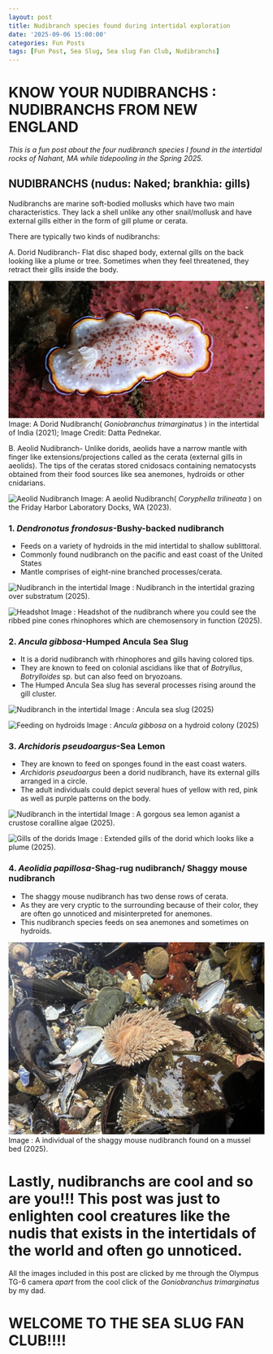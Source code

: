 ```yaml
---
layout: post
title: Nudibranch species found during intertidal exploration
date: '2025-09-06 15:00:00'
categories: Fun Posts
tags: [Fun Post, Sea Slug, Sea slug Fan Club, Nudibranchs]
---
```

# KNOW YOUR NUDIBRANCHS : NUDIBRANCHS FROM NEW ENGLAND 

*This is a fun post about the four nudibranch species I found in the intertidal rocks of Nahant, MA while tidepooling in the Spring 2025.*

## **NUDIBRANCHS (nudus: Naked; brankhia: gills)**
Nudibranchs are marine soft-bodied mollusks which have two main characteristics. They lack a shell unlike any other snail/mollusk and have external gills either in the form of gill plume or cerata.

There are typically two kinds of nudibranchs:

A. Dorid Nudibranch- Flat disc shaped body, external gills on the back looking like a plume or tree. Sometimes when they feel threatened, they retract their gills inside the body. 

![Dorid Nudibranch](https://github.com/Pooja-P-25/Pednekar_Putnam_Lab_Notebook/blob/6f04e44f109a62b7bc9220a402e29936e5f39e01/images/8.jpg?raw=true)
Image: A Dorid Nudibranch( _Goniobranchus trimarginatus_ ) in the intertidal of India (2021); Image Credit: Datta Pednekar.


B. Aeolid Nudibranch- Unlike dorids, aeolids have a narrow mantle with finger like extensions/projections called as the cerata (external gills in aeolids). The tips of the ceratas stored cnidosacs containing nematocysts obtained from their food sources like sea anemones, hydroids or other cnidarians.

![Aeolid Nudibranch](https://github.com/Pooja-P-25/Pednekar_Putnam_Lab_Notebook/blob/6f04e44f109a62b7bc9220a402e29936e5f39e01/images/9.JPG?raw=true)
Image: A aeolid Nudibranch( _Coryphella trilineata_ ) on the Friday Harbor Laboratory Docks, WA (2023).
 
### 1. _Dendronotus frondosus_-Bushy-backed nudibranch
 - Feeds on a variety of hydroids in the mid intertidal to shallow sublittoral.
 - Commonly found nudibranch on the pacific and east coast of the United States
 - Mantle comprises of eight-nine branched processes/cerata.
 
![Nudibranch in the intertidal](https://github.com/Pooja-P-25/Pednekar_Putnam_Lab_Notebook/blob/b2ad5a886235701d9da694b91ed4ceb32f42c46a/images/1.JPEG?raw=true)
Image : Nudibranch in the intertidal grazing over substratum (2025). 

![Headshot](https://github.com/Pooja-P-25/Pednekar_Putnam_Lab_Notebook/blob/b2ad5a886235701d9da694b91ed4ceb32f42c46a/images/2.JPEG?raw=true)
Image : Headshot of the nudibranch where you could see the ribbed pine cones rhinophores which are chemosensory in function (2025).

### 2. _Ancula gibbosa_-Humped Ancula Sea Slug
 - It is a dorid nudibranch with rhinophores and gills having colored tips. 
 - They are known to feed on colonial ascidians like that of _Botryllus_, _Botrylloides_ sp. but can also feed on bryozoans.
 - The Humped Ancula Sea slug has several processes rising around the gill cluster.

![Nudibranch in the intertidal](https://github.com/Pooja-P-25/Pednekar_Putnam_Lab_Notebook/blob/92c5383bdab43c89b3fb27dfa46bdaf1be4d5839/images/3.JPEG?raw=true)
Image : Ancula sea slug (2025)

![Feeding on hydroids](https://github.com/Pooja-P-25/Pednekar_Putnam_Lab_Notebook/blob/5ab1fd2a201e0327fac7e86aa5708c2a979af9d7/images/6.JPEG?raw=true)
Image : _Ancula gibbosa_ on a hydroid colony (2025)


### 3. _Archidoris pseudoargus_-Sea Lemon

 - They are known to feed on sponges found in the east coast waters.
 - _Archidoris pseudoargus_ been a dorid nudibranch, have its external gills arranged in a circle.
 - The adult individuals could depict several hues of yellow with red, pink as well as purple patterns on the body.

![Nudibranch in the intertidal](https://github.com/Pooja-P-25/Pednekar_Putnam_Lab_Notebook/blob/5ab1fd2a201e0327fac7e86aa5708c2a979af9d7/images/5.JPEG?raw=true)
Image : A gorgous sea lemon aganist a crustose coralline algae (2025). 

![Gills of the dorids](https://github.com/Pooja-P-25/Pednekar_Putnam_Lab_Notebook/blob/5ab1fd2a201e0327fac7e86aa5708c2a979af9d7/images/4.JPEG?raw=true)
Image : Extended gills of the dorid which looks like a plume (2025).


### 4. _Aeolidia papillosa_-Shag-rug nudibranch/ Shaggy mouse nudibranch 

 - The shaggy mouse nudibranch has two dense rows of cerata.
 - As they are very cryptic to the surrounding because of their color, they are often go unnoticed and misinterpreted for anemones.
 - This nudibranch species feeds on sea anemones and sometimes on hydroids. 

![Nudibranch on the mussel bed](https://github.com/Pooja-P-25/Pednekar_Putnam_Lab_Notebook/blob/6c3b07bfdfba310fda3e5745d99f200fd2d005ea/images/7.JPG?raw=true)
Image : A individual of the shaggy mouse nudibranch found on a mussel bed (2025).



# Lastly, nudibranchs are cool and so are you!!! This post was just to enlighten cool creatures like the nudis that exists in the intertidals of the world and often go unnoticed.

All the images included in this post are clicked by me through the Olympus TG-6 camera *apart* from the cool click of the _Goniobranchus trimarginatus_ by my dad.

# WELCOME TO THE SEA SLUG FAN CLUB!!!!



